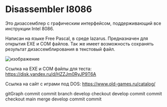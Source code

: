 # Disassembler I8086
Это дизассемблер с графическим интерфейсом, поддерживающий все инструкции Intel 8086. 


Написан на языке Free Pascal, в среде lazarus.
Предназначен для открытия EXE и COM файлов. Так же имеет возможность сохранять результат дизассемблирования в текстовый файл.

![изображение](https://user-images.githubusercontent.com/94265342/232335343-12a330ad-0347-417e-bcd4-3869c185aee4.png)

Ссылка на EXE и COM файлы для теста: https://disk.yandex.ru/d/HZZJm0RyJP9T6A

Ссылка на сайт с играми под DOS: https://www.old-games.ru/catalog/

gitGraph
    commit
    commit
    branch develop
    checkout develop
    commit
    commit
    checkout main
    merge develop
    commit
    commit
